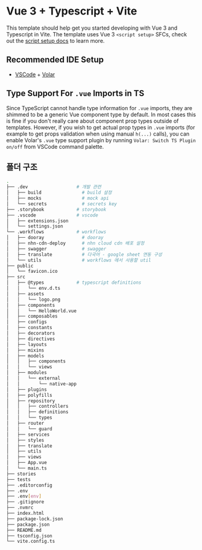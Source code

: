 # Vue 3 + Typescript + Vite

This template should help get you started developing with Vue 3 and Typescript in Vite. The template uses Vue 3 `<script setup>` SFCs, check out the [script setup docs](https://v3.vuejs.org/api/sfc-script-setup.html#sfc-script-setup) to learn more.

## Recommended IDE Setup

- [VSCode](https://code.visualstudio.com/) + [Volar](https://marketplace.visualstudio.com/items?itemName=johnsoncodehk.volar)

## Type Support For `.vue` Imports in TS

Since TypeScript cannot handle type information for `.vue` imports, they are shimmed to be a generic Vue component type by default. In most cases this is fine if you don't really care about component prop types outside of templates. However, if you wish to get actual prop types in `.vue` imports (for example to get props validation when using manual `h(...)` calls), you can enable Volar's `.vue` type support plugin by running `Volar: Switch TS Plugin on/off` from VSCode command palette.

## 폴더 구조

```bash
.
├── .dev                  # 개발 관련
│   ├── build               # build 설정
│   ├── mocks               # mock api
│   └── secrets             # secrets key
├── .storybook            # storybook
├── .vscode               # vscode
│   ├── extensions.json
│   └── settings.json
└── .workflows            # workflows
│   ├── dooray              # dooray
│   ├── nhn-cdn-deploy      # nhn cloud cdn 배포 설정
│   ├── swagger             # swagger
│   ├── translate           # 다국어 - google sheet 연동 구성
│   └── utils               # workflows 에서 사용할 util
├── public
│   └── favicon.ico
├── src
│   ├── @types            # typescript definitions
│   │   └── env.d.ts
│   ├── assets
│   │   └── logo.png
│   ├── components
│   │   └── HelloWorld.vue
│   ├── composables
│   ├── configs
│   ├── constants
│   ├── decorators
│   ├── directives
│   ├── layouts
│   ├── mixins
│   ├── models
│   │   ├── components
│   │   └── views
│   ├── modules
│   │   └── external
│   │       └── native-app
│   ├── plugins
│   ├── polyfills
│   ├── repository
│   │   ├── controllers
│   │   ├── definitions
│   │   └── types
│   ├── router
│   │   └── guard
│   ├── services
│   ├── styles
│   ├── translate
│   ├── utils
│   ├── views
│   ├── App.vue
│   └── main.ts
├── stories
├── tests
├── .editorconfig
├── .env
├── .env[env]
├── .gitignore
├── .nvmrc
├── index.html
├── package-lock.json
├── package.json
├── README.md
├── tsconfig.json
└── vite.config.ts
```
